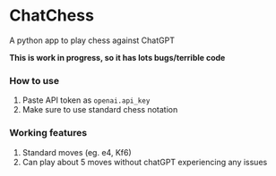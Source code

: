 # ChatChess
A python app to play chess against ChatGPT

**This is work in progress, so it has lots bugs/terrible code**

### How to use

1. Paste API token as `openai.api_key`
2. Make sure to use standard chess notation

### Working features

1. Standard moves (eg. e4, Kf6)
2. Can play about 5 moves without chatGPT experiencing any issues

